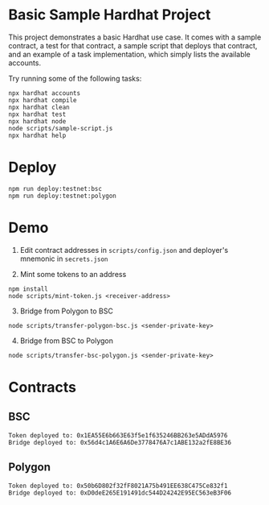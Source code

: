 # Basic Sample Hardhat Project

This project demonstrates a basic Hardhat use case. It comes with a sample contract, a test for that contract, a sample script that deploys that contract, and an example of a task implementation, which simply lists the available accounts.

Try running some of the following tasks:

```shell
npx hardhat accounts
npx hardhat compile
npx hardhat clean
npx hardhat test
npx hardhat node
node scripts/sample-script.js
npx hardhat help
```

# Deploy
```shell
npm run deploy:testnet:bsc
npm run deploy:testnet:polygon
```

# Demo
1. Edit contract addresses in `scripts/config.json` and deployer's mnemonic in `secrets.json`

2. Mint some tokens to an address
```shell
npm install
node scripts/mint-token.js <receiver-address>
```

3. Bridge from Polygon to BSC
```shell
node scripts/transfer-polygon-bsc.js <sender-private-key>
```

4. Bridge from BSC to Polygon
```shell
node scripts/transfer-bsc-polygon.js <sender-private-key>
```

# Contracts

## BSC
```
Token deployed to: 0x1EA55E6b663E63f5e1f635246BB263e5ADdA5976
Bridge deployed to: 0x56d4c1A6E6A6De3778476A7c1ABE132a2fE8BE36
```

## Polygon
```
Token deployed to: 0x50b6D802f32fF8021A75b491EE638C475Ce832f1
Bridge deployed to: 0xD0deE265E191491dc544D24242E95EC563eB3F06
```
